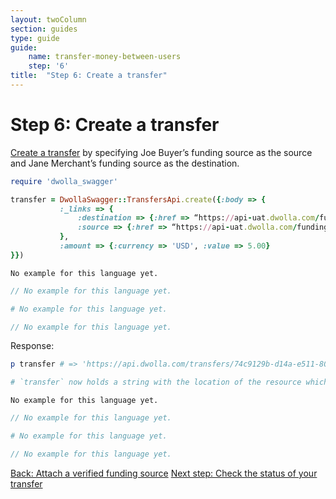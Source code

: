 ```yaml
---
layout: twoColumn
section: guides
type: guide
guide:
    name: transfer-money-between-users
    step: '6'
title:  "Step 6: Create a transfer"
---
```


# Step 6: Create a transfer

[Create a transfer](https://docsv2.dwolla.com/#transfers) by specifying Joe Buyer’s funding source as the source and Jane Merchant’s funding source as the destination. 

```ruby
require 'dwolla_swagger'

transfer = DwollaSwagger::TransfersApi.create({:body => {
           :_links => {
               :destination => {:href => “https://api-uat.dwolla.com/funding-sources/094db8087df29d76f91b2b9af3daacca”},
               :source => {:href => “https://api-uat.dwolla.com/funding-sources/297460a0-101b-498c-8184-2eb33ff22d34”}
           },
           :amount => {:currency => 'USD', :value => 5.00}
}})
```
```raw
No example for this language yet.
```
```javascript
// No example for this language yet.
```
```python
# No example for this language yet.
```
```php
// No example for this language yet.
```

Response: 

```ruby
p transfer # => 'https://api.dwolla.com/transfers/74c9129b-d14a-e511-80da-0aa34a9b2388'

# `transfer` now holds a string with the location of the resource which you have just created. If you have a webhook subscription associated with your application, you will be notified with a `transfer_created` event and later a `transfer_cancelled`, `transfer_completed`, `transfer_failed`, or `transfer_reclaimed` event.

```
```raw
No example for this language yet.
```
```javascript
// No example for this language yet.
```
```python
# No example for this language yet.
```
```php
// No example for this language yet.
```



<nav class="pager-nav">
    <a href="05-attach-verified-bank.html">Back: Attach a verified funding source</a>
    <a href="07-check-transfer.html">Next step: Check the status of your transfer</a>
</nav>